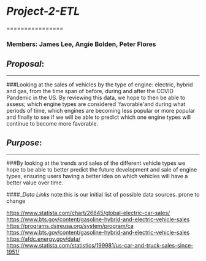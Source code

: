 # _Project-2-ETL_
================

### Members: James Lee, Angie Bolden, Peter Flores

## _Proposal_: 
------------
###Looking at the sales of vehicles by the type of engine: electric, hybrid and gas, from the time span of before, during and after the COVID Pandemic in the US. By reviewing this data, we hope to then be able to assess; which engine types are considered 'favorable'and during what periods of time, which engines are becoming less popular or more popular and finally to see if we will be able to predict which one engine types will continue to become more favorable.

## _Purpose_: 
------------
###By looking at the trends and sales of the different vehicle types we hope to be able to better predict the future development and sale of engine types, ensuring users having a better idea on which vehicles will have a better value over time. 


####__Data Links_ note:this is our initial list of possible data sources. prone to change

https://www.statista.com/chart/26845/global-electric-car-sales/
https://www.bts.gov/content/gasoline-hybrid-and-electric-vehicle-sales
https://programs.dsireusa.org/system/program/ca
https://www.bts.gov/content/gasoline-hybrid-and-electric-vehicle-sales
https://afdc.energy.gov/data/
https://www.statista.com/statistics/199981/us-car-and-truck-sales-since-1951/
